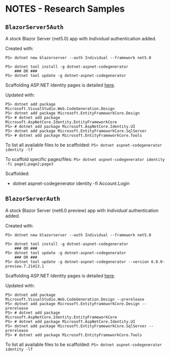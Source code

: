 
# NOTES - Research Samples

## `BlazorServer5Auth`

A stock Blazor Server (net5.0) app with _Individual_ authentication added.

Created with:

```pwsh
PS> dotnet new blazorserver --auth Individual --framework net5.0

PS> dotnet tool install -g dotnet-aspnet-codegenerator
    ### OR ###
PS> dotnet tool update -g dotnet-aspnet-codegenerator
```

Scaffolding ASP.NET Identity pages is detailed
[here](https://docs.microsoft.com/en-us/aspnet/core/security/authentication/scaffold-identity?view=aspnetcore-5.0&tabs=netcore-cli#scaffold-identity-into-a-blazor-server-project-with-authorization).

Updated with:

```pwsh
PS> dotnet add package Microsoft.VisualStudio.Web.CodeGeneration.Design
PS> dotnet add package Microsoft.EntityFrameworkCore.Design
PS> # dotnet add package Microsoft.AspNetCore.Identity.EntityFrameworkCore
PS> # dotnet add package Microsoft.AspNetCore.Identity.UI
PS> dotnet add package Microsoft.EntityFrameworkCore.SqlServer
PS> # dotnet add package Microsoft.EntityFrameworkCore.Tools
```

To list all available files to be scaffolded:  `PS> dotnet aspnet-codegenerator identity -lf`

To scaffold specific pages/files: `PS> dotnet aspnet-codegenerator identity -fi page1;page2;page3`

Scaffolded:

* dotnet aspnet-codegenerator identity -fi Account.Login

## `BlazorServerAuth`

A stock Blazor Server (net6.0 preview) app with _Individual_ authentication added.

Created with:

```pwsh
PS> dotnet new blazorserver --auth Individual --framework net5.0

PS> dotnet tool install -g dotnet-aspnet-codegenerator
    ### OR ###
PS> dotnet tool update -g dotnet-aspnet-codegenerator
    ### OR ###
PS> dotnet tool update -g dotnet-aspnet-codegenerator --version 6.0.0-preview.7.21413.1
```

Scaffolding ASP.NET Identity pages is detailed
[here](https://docs.microsoft.com/en-us/aspnet/core/security/authentication/scaffold-identity?view=aspnetcore-6.0&tabs=netcore-cli#scaffold-identity-into-a-blazor-server-project-with-authorization).

Updated with:

```pwsh
PS> dotnet add package Microsoft.VisualStudio.Web.CodeGeneration.Design --prerelease
PS> dotnet add package Microsoft.EntityFrameworkCore.Design --prerelease
PS> # dotnet add package Microsoft.AspNetCore.Identity.EntityFrameworkCore
PS> # dotnet add package Microsoft.AspNetCore.Identity.UI
PS> dotnet add package Microsoft.EntityFrameworkCore.SqlServer --prerelease
PS> # dotnet add package Microsoft.EntityFrameworkCore.Tools
```

To list all available files to be scaffolded:  `PS> dotnet aspnet-codegenerator identity -lf`
